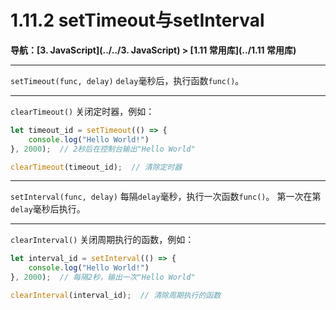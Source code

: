 # 1.11.2 setTimeout与setInterval

**导航：[3. JavaScript](../../3. JavaScript) > [1.11 常用库](../1.11 常用库)**

---

`setTimeout(func, delay)`
`delay`毫秒后，执行函数`func()`。

---

`clearTimeout()`
关闭定时器，例如：

```javascript
let timeout_id = setTimeout(() => {
    console.log("Hello World!")
}, 2000);  // 2秒后在控制台输出"Hello World"

clearTimeout(timeout_id);  // 清除定时器
```

---

`setInterval(func, delay)`
每隔`delay`毫秒，执行一次函数`func()`。
第一次在第`delay`毫秒后执行。

---

`clearInterval()`
关闭周期执行的函数，例如：

```javascript
let interval_id = setInterval(() => {
    console.log("Hello World!")
}, 2000);  // 每隔2秒，输出一次"Hello World"

clearInterval(interval_id);  // 清除周期执行的函数
```



 
